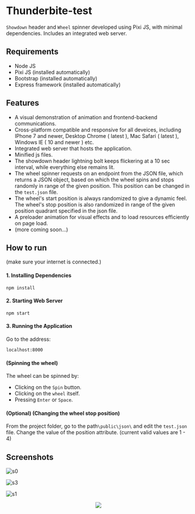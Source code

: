 # Thunderbite-test

`Showdown` header and `Wheel` spinner developed using Pixi JS, with minimal dependencies. Includes an integrated web server.

## Requirements
* Node JS
* Pixi JS (installed automatically)
* Bootstrap (installed automatically)
* Express framework (installed automatically)

## Features
* A visual demonstration of animation and frontend-backend communications.
* Cross-platform compatible and responsive for all deveices, including IPhone 7 and newer, Desktop Chrome ( latest ), Mac Safari ( latest ), Windows  IE ( 10 and newer ) etc.
* Integrated web server that hosts the application.
* Minified js files.
* The showdown header lightning bolt keeps flickering at a 10 sec interval, while everything else remains lit.
* The wheel spinner requests on an endpoint from the JSON file, which returns a JSON object, based on which the wheel spins and stops randomly in range of the given position. This position can be changed in the `test.json` file.
* The wheel's start position is always randomized to give a dynamic feel. The wheel's stop position is also randomized in range of the given position quadrant specified in the json file.
* A preloader animation for visual effects and to load resources efficiently on page load.
* (more coming soon...)

## How to run
(make sure your internet is connected.)

#### 1. Installing Dependencies
```
npm install
```

#### 2. Starting Web Server
```
npm start
```

#### 3. Running the Application
Go to the address: 
```
localhost:8000
```

#### (Spinning the wheel)
The wheel can be spinned by:
* Clicking on the `Spin` button.
* Clicking on the `wheel` itself.
* Pressing `Enter` or `Space`.

#### (Optional) (Changing the wheel stop position)
From the project folder, go to the path`\public\json\` and edit the `test.json` file. Change the value of the position attribute. (current valid values are 1 - 4)

## Screenshots

![s0](https://user-images.githubusercontent.com/69671663/148857215-78fa76ec-9721-4b32-93d7-ea8cdff8cf35.png)

![s3](https://user-images.githubusercontent.com/69671663/148976216-3912c577-c39a-4965-831a-772649555ed6.png)

![s1](https://user-images.githubusercontent.com/69671663/148857216-1e8c8383-738d-4575-98c4-5653798e9d9b.png)

<p align="center">
  <img src="https://user-images.githubusercontent.com/69671663/148857207-cc5d78c3-0243-4820-845c-175ff82c601d.png" />
</p>
